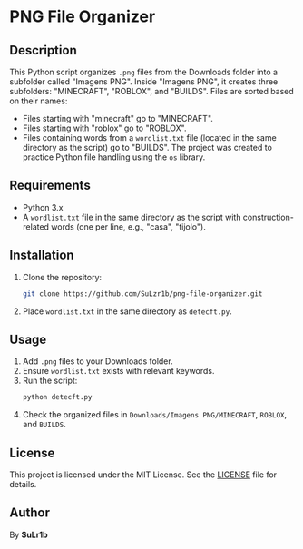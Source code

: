 # PNG File Organizer

## Description
This Python script organizes `.png` files from the Downloads folder into a subfolder called "Imagens PNG". Inside "Imagens PNG", it creates three subfolders: "MINECRAFT", "ROBLOX", and "BUILDS". Files are sorted based on their names:
- Files starting with "minecraft" go to "MINECRAFT".
- Files starting with "roblox" go to "ROBLOX".
- Files containing words from a `wordlist.txt` file (located in the same directory as the script) go to "BUILDS".
The project was created to practice Python file handling using the `os` library.

## Requirements
- Python 3.x
- A `wordlist.txt` file in the same directory as the script with construction-related words (one per line, e.g., "casa", "tijolo").

## Installation
1. Clone the repository:
   ```bash
   git clone https://github.com/SuLzr1b/png-file-organizer.git
   ```
2. Place `wordlist.txt` in the same directory as `detecft.py`.

## Usage
1. Add `.png` files to your Downloads folder.
2. Ensure `wordlist.txt` exists with relevant keywords.
3. Run the script:
   ```bash
   python detecft.py
   ```
4. Check the organized files in `Downloads/Imagens PNG/MINECRAFT`, `ROBLOX`, and `BUILDS`.

## License
This project is licensed under the MIT License. See the [LICENSE](LICENSE) file for details.

## Author
By **SuLr1b**
